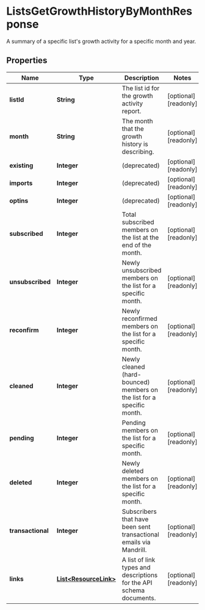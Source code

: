 

# ListsGetGrowthHistoryByMonthResponse

A summary of a specific list's growth activity for a specific month and year.

## Properties

| Name | Type | Description | Notes |
|------------ | ------------- | ------------- | -------------|
|**listId** | **String** | The list id for the growth activity report. |  [optional] [readonly] |
|**month** | **String** | The month that the growth history is describing. |  [optional] [readonly] |
|**existing** | **Integer** | (deprecated) |  [optional] [readonly] |
|**imports** | **Integer** | (deprecated) |  [optional] [readonly] |
|**optins** | **Integer** | (deprecated) |  [optional] [readonly] |
|**subscribed** | **Integer** | Total subscribed members on the list at the end of the month. |  [optional] [readonly] |
|**unsubscribed** | **Integer** | Newly unsubscribed members on the list for a specific month. |  [optional] [readonly] |
|**reconfirm** | **Integer** | Newly reconfirmed members on the list for a specific month. |  [optional] [readonly] |
|**cleaned** | **Integer** | Newly cleaned (hard-bounced) members on the list for a specific month. |  [optional] [readonly] |
|**pending** | **Integer** | Pending members on the list for a specific month. |  [optional] [readonly] |
|**deleted** | **Integer** | Newly deleted members on the list for a specific month. |  [optional] [readonly] |
|**transactional** | **Integer** | Subscribers that have been sent transactional emails via Mandrill. |  [optional] [readonly] |
|**links** | [**List&lt;ResourceLink&gt;**](ResourceLink.md) | A list of link types and descriptions for the API schema documents. |  [optional] [readonly] |



